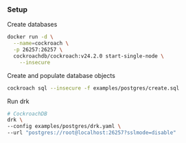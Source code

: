 ### Setup

Create databases

```sh
docker run -d \
  --name=cockroach \
  -p 26257:26257 \
  cockroachdb/cockroach:v24.2.0 start-single-node \
    --insecure
```

Create and populate database objects

```sh
cockroach sql --insecure -f examples/postgres/create.sql
```

Run drk

```sh
# CockroachDB
drk \
--config examples/postgres/drk.yaml \
--url "postgres://root@localhost:26257?sslmode=disable"
```